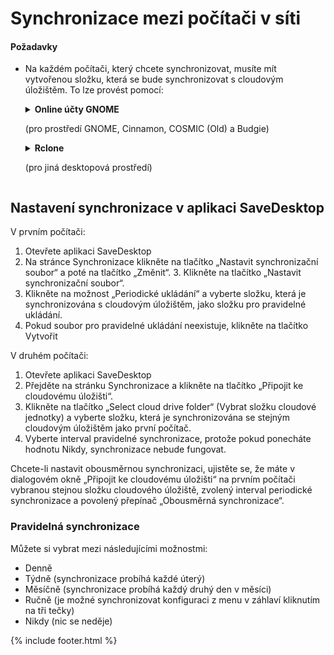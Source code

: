 
# Synchronizace mezi počítači v síti
#### Požadavky
- Na každém počítači, který chcete synchronizovat, musíte mít vytvořenou složku, která se bude synchronizovat s cloudovým úložištěm. To lze provést pomocí:

  <details>
      <summary>
        <b>Online účty GNOME</b>
        <p>(pro prostředí GNOME, Cinnamon, COSMIC (Old) a Budgie)</p>
      </summary>

    - Otevřete Nastavení prostředí GNOME
    - Přejděte do části Online účty a vyberte službu cloudového disku.

      ![OnlineAccounts.png](https://raw.githubusercontent.com/vikdevelop/SaveDesktop/webpage/wiki/synchronization/screenshots/OnlineAccounts_en.png)
    
  </details>

  <details>
      <summary>
        <b>Rclone</b>
        <p>(pro jiná desktopová prostředí)</p>
      </summary>

    - Nainstalujte Rclone
      ```
      sudo -v ; curl https://rclone.org/install.sh | sudo bash
      ```
      
    - Nastavte Rclone pomocí tohoto příkazu, který vytvoří složku cloudové jednotky, nastaví Rclone a připojí složku
      ```
      mkdir -p ~/drive && rclone config create drive your-cloud-drive-service && nohup rclone mount drive: ~/drive --vfs-cache-mode writes & echo „Disk byl úspěšně připojen“
      ```
      * Namísto `your-cloud-drive-service` použijte název služby cloudového disku, například `drive` (pro Google Drive), `onedrive`, `dropbox` atd.

    - Povolte přístup k vytvořené složce v aplikaci [Flatseal](https://flathub.org/apps/com.github.tchx84.Flatseal).
  </details>
  
## Nastavení synchronizace v aplikaci SaveDesktop
V prvním počítači:
1. Otevřete aplikaci SaveDesktop
2. Na stránce Synchronizace klikněte na tlačítko „Nastavit synchronizační soubor“ a poté na tlačítko „Změnit“. 3. Klikněte na tlačítko „Nastavit synchronizační soubor“.
3. Klikněte na možnost „Periodické ukládání“ a vyberte složku, která je synchronizována s cloudovým úložištěm, jako složku pro pravidelné ukládání.
4. Pokud soubor pro pravidelné ukládání neexistuje, klikněte na tlačítko Vytvořit

V druhém počítači:
1. Otevřete aplikaci SaveDesktop
2. Přejděte na stránku Synchronizace a klikněte na tlačítko „Připojit ke cloudovému úložišti“.
3. Klikněte na tlačítko „Select cloud drive folder“ (Vybrat složku cloudové jednotky) a vyberte složku, která je synchronizována se stejným cloudovým úložištěm jako první počítač.
4. Vyberte interval pravidelné synchronizace, protože pokud ponecháte hodnotu Nikdy, synchronizace nebude fungovat.

Chcete-li nastavit obousměrnou synchronizaci, ujistěte se, že máte v dialogovém okně „Připojit ke cloudovému úložišti“ na prvním počítači vybranou stejnou složku cloudového úložiště, zvolený interval periodické synchronizace a povolený přepínač „Obousměrná synchronizace“.

### Pravidelná synchronizace
Můžete si vybrat mezi následujícími možnostmi:
- Denně
- Týdně (synchronizace probíhá každé úterý)
- Měsíčně (synchronizace probíhá každý druhý den v měsíci)
- Ručně (je možné synchronizovat konfiguraci z menu v záhlaví kliknutím na tři tečky)
- Nikdy (nic se neděje)

{% include footer.html %}
